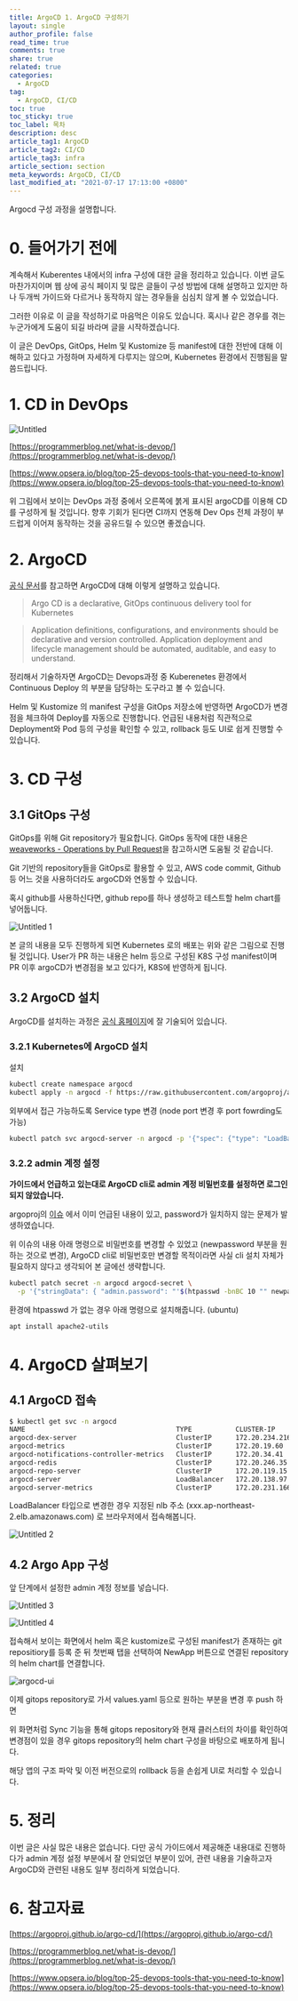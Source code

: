 ```yaml
---
title: ArgoCD 1. ArgoCD 구성하기
layout: single
author_profile: false
read_time: true
comments: true
share: true
related: true
categories:
  - ArgoCD
tag:
  - ArgoCD, CI/CD
toc: true
toc_sticky: true
toc_label: 목차
description: desc
article_tag1: ArgoCD
article_tag2: CI/CD
article_tag3: infra
article_section: section
meta_keywords: ArgoCD, CI/CD
last_modified_at: "2021-07-17 17:13:00 +0800"
---
```


Argocd 구성 과정을 설명합니다.

# 0. 들어가기 전에

계속해서 Kuberentes 내에서의 infra 구성에 대한 글을 정리하고 있습니다. 이번 글도 마찬가지이며 웹 상에 공식 페이지 및 많은 글들이 구성 방법에 대해 설명하고 있지만 하나 두개씩 가이드와 다르거나 동작하지 않는 경우들을 심심치 않게 볼 수 있었습니다.

그러한 이유로 이 글을 작성하기로 마음먹은 이유도 있습니다. 혹시나 같은 경우를 겪는 누군가에게 도움이 되길 바라며 글을 시작하겠습니다.

이 글은 DevOps, GitOps, Helm 및 Kustomize 등 manifest에 대한 전반에 대해 이해하고 있다고 가정하며 자세하게 다루지는 않으며, Kubernetes 환경에서 진행됨을 말씀드립니다.

# 1. CD in DevOps

![Untitled](https://user-images.githubusercontent.com/79149004/126030458-fd1ef4b0-e287-44aa-b68c-23f50f16bbac.png)

[https://programmerblog.net/what-is-devop/](https://programmerblog.net/what-is-devop/)

[https://www.opsera.io/blog/top-25-devops-tools-that-you-need-to-know](https://www.opsera.io/blog/top-25-devops-tools-that-you-need-to-know)

위 그림에서 보이는 DevOps 과정 중에서 오른쪽에 붉게 표시된 argoCD를 이용해 CD를 구성하게 될 것입니다. 향후 기회가 된다면 CI까지 연동해 Dev Ops 전체 과정이 부드럽게 이어져 동작하는 것을 공유드릴 수 있으면 좋겠습니다.

# 2. ArgoCD

[공식 문서](https://argoproj.github.io/argo-cd/)를 참고하면 ArgoCD에 대해 이렇게 설명하고 있습니다.

> Argo CD is a declarative, GitOps continuous delivery tool for Kubernetes

> Application definitions, configurations, and environments should be declarative and version controlled. Application deployment and lifecycle management should be automated, auditable, and easy to understand.

정리해서 기술하자면 ArgoCD는 Devops과정 중 Kuberenetes 환경에서 Continuous Deploy 의 부분을 담당하는 도구라고 볼 수 있습니다.

Helm 및 Kustomize 의 manifest 구성을 GitOps 저장소에 반영하면 ArgoCD가 변경점을 체크하여 Deploy를 자동으로 진행합니다. 언급된 내용처럼 직관적으로 Deployment와 Pod 등의 구성을 확인할 수 있고, rollback 등도 UI로 쉽게 진행할 수 있습니다.

# 3. CD 구성

## 3.1 GitOps 구성

GitOps를 위해 Git repository가 필요합니다. GitOps 동작에 대한 내용은 [weaveworks - Operations by Pull Request](https://www.weave.works/blog/gitops-operations-by-pull-request)을 참고하시면 도움될 것 같습니다.

Git 기반의 repository들을 GitOps로 활용할 수 있고, AWS code commit, Github 등 어느 것을 사용하더라도 argoCD와 연동할 수 있습니다.

혹시 github를 사용하신다면, github repo를 하나 생성하고 테스트할 helm chart를 넣어둡니다.

![Untitled 1](https://user-images.githubusercontent.com/79149004/126030463-ea6140c6-e7ff-40e9-a11f-bcdefd9a1812.png)

본 글의 내용을 모두 진행하게 되면 Kubernetes 로의 배포는 위와 같은 그림으로 진행될 것입니다. User가 PR 하는 내용은 helm 등으로 구성된 K8S 구성 manifest이며 PR 이후 argoCD가 변경점을 보고 있다가, K8S에 반영하게 됩니다.

## 3.2 ArgoCD 설치

ArgoCD를 설치하는 과정은 [공식 홈페이지](https://argoproj.github.io/argo-cd/getting_started/)에 잘 기술되어 있습니다.

### 3.2.1 Kubernetes에 ArgoCD 설치

설치

```bash
kubectl create namespace argocd
kubectl apply -n argocd -f https://raw.githubusercontent.com/argoproj/argo-cd/stable/manifests/install.yaml
```

외부에서 접근 가능하도록 Service type 변경 (node port 변경 후 port fowrding도 가능)

```bash
kubectl patch svc argocd-server -n argocd -p '{"spec": {"type": "LoadBalancer"}}'
```

### 3.2.2 admin 계정 설정

**가이드에서 언급하고 있는대로 ArgoCD cli로 admin 계정 비밀번호를 설정하면 로그인 되지 않았습니다.**

argoproj의 [이슈](https://github.com/argoproj/argo-cd/issues/829) 에서 이미 언급된 내용이 있고, password가 일치하지 않는 문제가 발생하였습니다.

위 이슈의 내용 아래 명령으로 비밀번호를 변경할 수 있었고 (newpassword 부분을 원하는 것으로 변경), ArgoCD cli로 비밀번호만 변경할 목적이라면 사실 cli 설치 자체가 필요하지 않다고 생각되어 본 글에선 생략합니다.

```bash
kubectl patch secret -n argocd argocd-secret \
  -p '{"stringData": { "admin.password": "'$(htpasswd -bnBC 10 "" newpassword | tr -d ':\n')'"}}'
```

환경에 htpasswd 가 없는 경우 아래 명령으로 설치해줍니다. (ubuntu)

```bash
apt install apache2-utils
```

# 4. ArgoCD 살펴보기

## 4.1 ArgoCD 접속

```bash
$ kubectl get svc -n argocd
NAME                                      TYPE           CLUSTER-IP       EXTERNAL-IP                                                                    PORT(S)                      AGE
argocd-dex-server                         ClusterIP      172.20.234.216   <none>                                                                         5556/TCP,5557/TCP,5558/TCP   44d
argocd-metrics                            ClusterIP      172.20.19.60     <none>                                                                         8082/TCP                     44d
argocd-notifications-controller-metrics   ClusterIP      172.20.34.41     <none>                                                                         9001/TCP                     3d20h
argocd-redis                              ClusterIP      172.20.246.35    <none>                                                                         6379/TCP                     44d
argocd-repo-server                        ClusterIP      172.20.119.15    <none>                                                                         8081/TCP,8084/TCP            44d
argocd-server                             LoadBalancer   172.20.138.97    xxx.ap-northeast-2.elb.amazonaws.com   80:30462/TCP,443:31008/TCP   44d
argocd-server-metrics                     ClusterIP      172.20.231.166   <none>                                                                         8083/TCP                     44d
```

LoadBalancer 타입으로 변경한 경우 지정된 nlb 주소 (xxx.ap-northeast-2.elb.amazonaws.com) 로 브라우저에서 접속해봅니다.

![Untitled 2](https://user-images.githubusercontent.com/79149004/126030464-9ed58d8d-53a6-4a10-80da-bf3c97e232bf.png)

## 4.2 Argo App 구성

앞 단계에서 설정한 admin 계정 정보를 넣습니다.

![Untitled 3](https://user-images.githubusercontent.com/79149004/126030479-c76a5528-8318-48fc-8c85-6881f0c3daf4.png)

![Untitled 4](https://user-images.githubusercontent.com/79149004/126030486-659b9a16-9333-4c0f-9c1b-7004a588f89b.png)

접속해서 보이는 화면에서 helm 혹은 kustomize로 구성된 manifest가 존재하는 git repositiory를 등록 준 뒤 첫번째 탭을 선택하여 NewApp 버튼으로 연결된 repository의 helm chart를 연결합니다.

![argocd-ui](https://user-images.githubusercontent.com/79149004/126030515-16fb6f1f-710c-4213-b23e-97836d316efe.gif)

이제 gitops repository로 가서 values.yaml 등으로 원하는 부분을 변경 후 push 하면

위 화면처럼 Sync 기능을 통해 gitops repository와 현재 클러스터의 차이를 확인하여 변경점이 있을 경우 gitops repository의 helm chart 구성을 바탕으로 배포하게 됩니다.

해당 앱의 구조 파악 및 이전 버전으로의 rollback 등을 손쉽게 UI로 처리할 수 있습니다.

# 5. 정리

이번 글은 사실 많은 내용은 없습니다. 다만 공식 가이드에서 제공해준 내용대로 진행하다가 admin 계정 설정 부분에서 잘 안되었던 부분이 있어, 관련 내용을 기술하고자 ArgoCD와 관련된 내용도 일부 정리하게 되었습니다.

# 6. 참고자료

[https://argoproj.github.io/argo-cd/](https://argoproj.github.io/argo-cd/)

[https://programmerblog.net/what-is-devop/](https://programmerblog.net/what-is-devop/)

[https://www.opsera.io/blog/top-25-devops-tools-that-you-need-to-know](https://www.opsera.io/blog/top-25-devops-tools-that-you-need-to-know)
